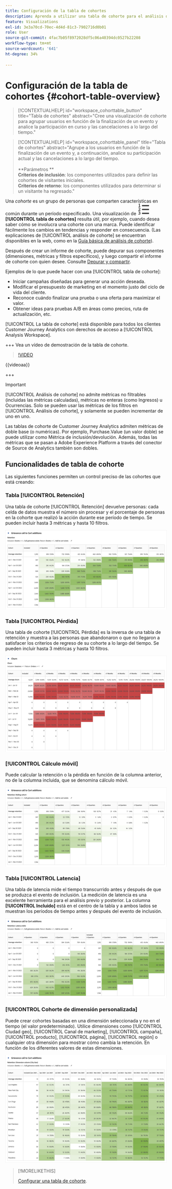 ```yaml
---
title: Configuración de la tabla de cohortes
description: Aprenda a utilizar una tabla de cohorte para el análisis de cohorte en Analysis Workspace
feature: Visualizations
exl-id: 3e3a70cd-70ec-4d4d-81c3-7902716d0b01
role: User
source-git-commit: 4fac7b05f8972028df5c06a40394dc0527b22208
workflow-type: tm+mt
source-wordcount: '641'
ht-degree: 34%

---
```


# Configuración de la tabla de cohortes {#cohort-table-overview}

<!-- markdownlint-disable MD034 -->

>[!CONTEXTUALHELP]
>id="workspace_cohorttable_button"
>title="Tabla de cohortes"
>abstract="Cree una visualización de cohorte para agrupar usuarios en función de la finalización de un evento y analice la participación en curso y las cancelaciones a lo largo del tiempo."

<!-- markdownlint-enable MD034 -->

<!-- markdownlint-disable MD034 -->

>[!CONTEXTUALHELP]
>id="workspace_cohorttable_panel"
>title="Tabla de cohortes"
>abstract="Agrupe a los usuarios en función de la finalización de un evento y, a continuación, analice su participación actual y las cancelaciones a lo largo del tiempo.<br/><br/>**Parámetros **<br/>**Criterios de inclusión**: los componentes utilizados para definir las cohortes de visitantes iniciales.<br/>**Criterios de retorno**: los componentes utilizados para determinar si un visitante ha regresado."

<!-- markdownlint-enable MD034 -->


Una *cohorte* es un grupo de personas que comparten características en común durante un período especificado. Una visualización de ![TextNumbered](/help/assets/icons/TextNumbered.svg) **[!UICONTROL tabla de cohortes]** resulta útil, por ejemplo, cuando desea saber cómo se involucra una cohorte con una marca. Puede identificar fácilmente los cambios en tendencias y responder en consecuencia. (Las explicaciones de [!UICONTROL análisis de cohorte] se encuentran disponibles en la web, como en la [Guía básica de análisis de cohorte](https://es.wikipedia.org/wiki/Cohort_analysis)).

Después de crear un informe de cohorte, puede depurar sus componentes (dimensiones, métricas y filtros específicos), y luego compartir el informe de cohorte con quien desee. Consulte [Depurar y compartir](/help/analysis-workspace/curate-share/curate.md).

Ejemplos de lo que puede hacer con una [!UICONTROL tabla de cohorte]:

* Iniciar campañas diseñadas para generar una acción deseada.
* Modificar el presupuesto de marketing en el momento justo del ciclo de vida del cliente.
* Reconoce cuándo finalizar una prueba o una oferta para maximizar el valor.
* Obtener ideas para pruebas A/B en áreas como precios, ruta de actualización, etc.

[!UICONTROL La tabla de cohorte] está disponible para todos los clientes Customer Journey Analytics con derechos de acceso a [!UICONTROL Analysis Workspace].

+++ Vea un vídeo de demostración de la tabla de cohorte.

>[!VIDEO](https://video.tv.adobe.com/v/23990/?quality=12)

{{videoaa}}

+++

>[!IMPORTANT]
>
>[!UICONTROL Análisis de cohorte] no admite métricas no filtrables (incluidas las métricas calculadas), métricas no enteras (como Ingresos) u Ocurrencias. Solo se pueden usar las métricas de los filtros en [!UICONTROL Análisis de cohorte], y solamente se pueden incrementar de uno en uno.

Las tablas de cohorte de Customer Journey Analytics admiten métricas de doble base (o numéricas). Por ejemplo, Purchase.Value (un valor doble) se puede utilizar como Métrica de inclusión/devolución. Además, todas las métricas que se pasan a Adobe Experience Platform a través del conector de Source de Analytics también son dobles.

## Funcionalidades de tabla de cohorte

Las siguientes funciones permiten un control preciso de las cohortes que está creando:

### Tabla [!UICONTROL Retención]

Una tabla de cohorte [!UICONTROL Retención] devuelve personas: cada celda de datos muestra el número sin procesar y el porcentaje de personas en la cohorte que realizó la acción durante ese período de tiempo. Se pueden incluir hasta 3 métricas y hasta 10 filtros.

![Informe de cohorte de representación que muestra las unidades y el porcentaje de personas de la cohorte.](assets/retention-report.png)

### Tabla [!UICONTROL Pérdida]

Una tabla de cohorte [!UICONTROL Pérdida] es la inversa de una tabla de retención y muestra a las personas que abandonaron o que no llegaron a satisfacer los criterios de regreso de su cohorte a lo largo del tiempo. Se pueden incluir hasta 3 métricas y hasta 10 filtros.

![Tabla de pérdida que muestra las unidades y el porcentaje de personas que no cumplen los criterios de regreso para una cohorte.](assets/churn-report.png)

### [!UICONTROL Cálculo móvil]

Puede calcular la retención o la pérdida en función de la columna anterior, no de la columna incluida, que se denomina cálculo móvil.

![Informe de retención de cohorte que muestra cálculos basados en una columna de datos anterior.](assets/retention-report-rolling.png)

### Tabla [!UICONTROL Latencia]

Una tabla de latencia mide el tiempo transcurrido antes y después de que se produzca el evento de inclusión. La medición de latencia es una excelente herramienta para el análisis previo y posterior. La columna **[!UICONTROL Incluido]** está en el centro de la tabla y a ambos lados se muestran los periodos de tiempo antes y después del evento de inclusión.

![Informe de cohorte que muestra el tiempo transcurrido antes y después de un evento.](assets/retention-report-latency.png)

### [!UICONTROL Cohorte de dimensión personalizada]

Puede crear cohortes basadas en una dimensión seleccionada y no en el tiempo (el valor predeterminado). Utilice dimensiones como [!UICONTROL Ciudad geo], [!UICONTROL Canal de marketing], [!UICONTROL campaña], [!UICONTROL producto], [!UICONTROL página], [!UICONTROL región] o cualquier otra dimensión para mostrar cómo cambia la retención. En función de los diferentes valores de estas dimensiones.

![Un informe de cohorte que muestra un informe personalizado con dimensiones seleccionadas no es la cohorte predeterminada basada en el tiempo.](assets/retention-dimensions.png)

>[!MORELIKETHIS]
>
>[Configurar una tabla de cohorte](/help/analysis-workspace/visualizations/cohort-table/t-cohort.md).
>

